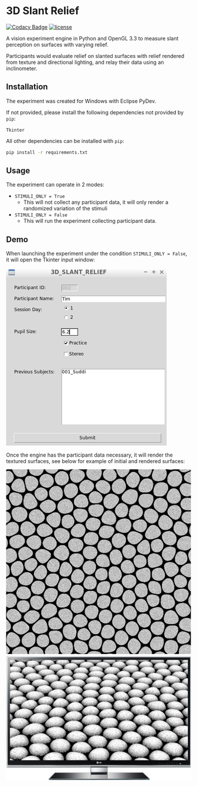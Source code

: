 # 3D Slant Relief

[![Codacy Badge](https://api.codacy.com/project/badge/Grade/503fb689d2b5435ab5a40388d6577557)](https://www.codacy.com/app/Suddi/3DSlantRelief?utm_source=github.com&utm_medium=referral&utm_content=suddi/3DSlantRelief&utm_campaign=badger)
[![license](https://img.shields.io/github/license/suddi/3DSlantRelief.svg?maxAge=2592000)](https://github.com/suddi/3DSlantRelief/blob/master/LICENSE)

A vision experiment engine in Python and OpenGL 3.3 to measure slant perception on surfaces with varying relief. 

Participants would evaluate relief on slanted surfaces with relief rendered from texture and directional lighting, and relay their data using an inclinometer.

## Installation

The experiment was created for Windows with Eclipse PyDev.

If not provided, please install the following dependencies not provided by `pip`:

````
Tkinter
````

All other dependencies can be installed with `pip`:

````sh
pip install -r requirements.txt
````

## Usage

The experiment can operate in 2 modes:

- `STIMULI_ONLY = True`
    - This will not collect any participant data, it will only render a randomized variation of the stimuli
- `STIMULI_ONLY = False`
    - This will run the experiment collecting participant data.

## Demo

When launching the experiment under the condition `STIMULI_ONLY = False`, it will open the Tkinter input window:

![Tkinter Input Window](img/demo/input.jpg)

Once the engine has the participant data necessary, it will render the textured surfaces, see below for example of initial and rendered surfaces:

![Colormap](img/stimuli/colormaps/1.png)
![Rendered Image on Screen](img/demo/sample.png)
